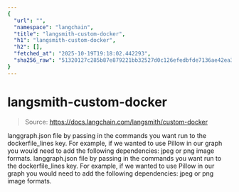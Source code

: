 ```yaml
---
{
  "url": "",
  "namespace": "langchain",
  "title": "langsmith-custom-docker",
  "h1": "langsmith-custom-docker",
  "h2": [],
  "fetched_at": "2025-10-19T19:18:02.442293",
  "sha256_raw": "51320127c285b87e879221bb32527d0c126efedbfde7136ae42ea373675329e9"
}
---
```


# langsmith-custom-docker

> Source: https://docs.langchain.com/langsmith/custom-docker

langgraph.json
file by passing in the commands you want run to the dockerfile_lines
key. For example, if we wanted to use Pillow
in our graph you would need to add the following dependencies:
jpeg
or png
image formats.
langgraph.json
file by passing in the commands you want run to the dockerfile_lines
key. For example, if we wanted to use Pillow
in our graph you would need to add the following dependencies:
jpeg
or png
image formats.